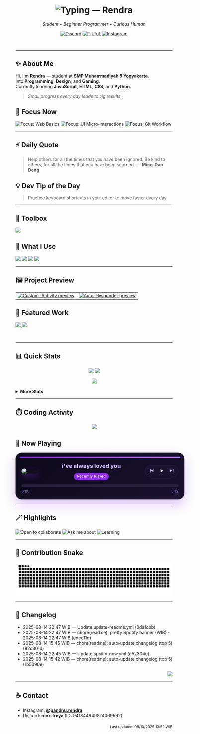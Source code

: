 <!-- 💜 Rendra — Modern, Aesthetic & Useful GitHub Profile (FULL PURPLE, TWEAKED) -->

<!-- Top wave accent (animated, purple) -->
<p align="center">
  <img src="https://capsule-render.vercel.app/api?type=waving&height=120&color=8A2BE2&section=header&reversal=true&animation=twinkling" alt="" />
</p>

<!-- Hero: Typing name -->
<h1 align="center">
  <img
    src="https://readme-typing-svg.herokuapp.com?font=Poppins&weight=700&size=34&pause=900&color=8A2BE2&center=true&vCenter=true&width=860&lines=Hi%2C+I'm+Rendra+%F0%9F%91%8B;I+build+web+things+%26+simple+bots;Code+.+Create+.+Play"
    alt="Typing — Rendra"
  />
</h1>

<p align="center"><em>Student • Beginner Programmer • Curious Human</em></p>

<!-- Quick social (purple style) -->
<p align="center">
  <a href="https://discord.com/users/941844949824069692"><img alt="Discord" src="https://img.shields.io/badge/Discord-8A2BE2?style=for-the-badge&logo=discord&logoColor=white"></a>
  <a href="https://www.tiktok.com/@renx.freya"><img alt="TikTok" src="https://img.shields.io/badge/TikTok-6D28D9?style=for-the-badge&logo=tiktok&logoColor=white"></a>
  <a href="https://instagram.com/pandhu.rendra"><img alt="Instagram" src="https://img.shields.io/badge/Instagram-7C3AED?style=for-the-badge&logo=instagram&logoColor=white"></a>
</p>

<!-- Gradient Divider -->
<p align="center">
  <img src="https://capsule-render.vercel.app/api?type=rect&color=8A2BE2&height=2&section=header" alt="" />
</p>

---

## ✨ About Me
Hi, I'm **Rendra** — student at **SMP Muhammadiyah 5 Yogyakarta**.  
Into **Programming**, **Design**, and **Gaming**.  
Currently learning **JavaScript**, **HTML**, **CSS**, and **Python**.

> *Small progress every day leads to big results.*

## 🎯 Focus Now
<p>
  <img alt="Focus: Web Basics" src="https://img.shields.io/badge/Web%20Basics-8A2BE2?style=flat-square&labelColor=4c2a86">
  <img alt="Focus: UI Micro-interactions" src="https://img.shields.io/badge/UI%20Micro-interactions-7C3AED?style=flat-square&labelColor=4c2a86">
  <img alt="Focus: Git Workflow" src="https://img.shields.io/badge/Git%20Workflow-6D28D9?style=flat-square&labelColor=4c2a86">
</p>

---

## ⚡ Daily Quote
<!--QUOTE_START-->
> Help others for all the times that you have been ignored. Be kind to others, for all the times that you have been scorned. — **Ming-Dao Deng**
<!--QUOTE_END-->

## 💡 Dev Tip of the Day
<!--TIP_START-->
> Practice keyboard shortcuts in your editor to move faster every day.
<!--TIP_END-->

---

## 🧰 Toolbox
<p>
  <img src="https://skillicons.dev/icons?i=javascript,html,css,python,git,vscode" />
</p>

## 🧩 What I Use
<p>
  <img src="https://img.shields.io/badge/Editor-VS%20Code-8A2BE2?style=flat-square&logo=visualstudiocode&logoColor=white">
  <img src="https://img.shields.io/badge/Theme-Midnight%20Purple-7C3AED?style=flat-square">
  <img src="https://img.shields.io/badge/OS-Windows%2FLinux-6D28D9?style=flat-square&logo=windows&logoColor=white">
  <img src="https://img.shields.io/badge/Shell-PowerShell-5B21B6?style=flat-square">
</p>

---

## 🖼️ Project Preview
<table>
  <tr>
    <td><a href="https://github.com/pandhu-rendra/Custom-Activity">
      <img src="https://raw.githubusercontent.com/pandhu-rendra/Custom-Activity/main/preview.png" alt="Custom-Activity preview" width="420"/>
    </a></td>
    <td><a href="https://github.com/pandhu-rendra/Auto-Responder">
      <img src="https://raw.githubusercontent.com/pandhu-rendra/Auto-Responder/main/preview.png" alt="Auto-Responder preview" width="420"/>
    </a></td>
  </tr>
</table>

## 🚀 Featured Work
<a href="https://github.com/pandhu-rendra/Custom-Activity">
  <img src="https://github-readme-stats.vercel.app/api/pin/?username=pandhu-rendra&repo=Custom-Activity&title_color=8A2BE2&icon_color=8A2BE2&text_color=B8A8F9&bg_color=0D0A1A" />
</a>
<a href="https://github.com/pandhu-rendra/Auto-Responder">
  <img src="https://github-readme-stats.vercel.app/api/pin/?username=pandhu-rendra&repo=Auto-Responder&title_color=8A2BE2&icon_color=8A2BE2&text_color=B8A8F9&bg_color=0D0A1A" />
</a>

<!-- Divider -->
<p align="center">
  <img src="https://capsule-render.vercel.app/api?type=rect&color=8A2BE2&height=2&section=header" alt="" />
</p>

---

## 📊 Quick Stats
<p align="center">
  <img src="https://github-readme-stats.vercel.app/api?username=pandhu-rendra&show_icons=true&hide_title=true&count_private=true&title_color=8A2BE2&icon_color=8A2BE2&text_color=B8A8F9&bg_color=0D0A1A" height="160" />
  <img src="https://github-readme-stats.vercel.app/api/top-langs?username=pandhu-rendra&layout=compact&title_color=8A2BE2&text_color=B8A8F9&bg_color=0D0A1A" height="160" />
</p>

<p align="center">
  <img src="https://github-readme-streak-stats.herokuapp.com?user=pandhu-rendra&theme=midnight-purple&ring=8A2BE2&fire=BC7CFF&currStreakLabel=BC7CFF" height="160" />
</p>

<details>
  <summary><b>More Stats</b></summary>
  <br/>
  <p align="center">
    <img src="https://github-readme-activity-graph.vercel.app/graph?username=pandhu-rendra&theme=tokyo-night&area=true&area_color=8A2BE2&line=BC7CFF&point=8A2BE2" alt="activity-graph"/>
  </p>
  <p align="center">
    <img src="https://github-profile-trophy.vercel.app/?username=pandhu-rendra&theme=onestar&no-frame=true&margin-w=10&row=1&title=Commit,Followers,Stars,Repositories,PullRequest,Issues" />
  </p>
</details>

---

## ⏱️ Coding Activity
<p align="center">
  <!-- Opsi A: tanpa API key, pastikan profile WakaTime kamu public -->
  <img src="https://github-readme-stats.vercel.app/api/wakatime?username=rendraexe&title_color=8A2BE2&text_color=B8A8F9&bg_color=0D0A1A" height="280"/>
</p>

## 🎵 Now Playing
<!--SPOTIFY_START-->
<div align="center">
  <div style="display:inline-block; width:100%; max-width:760px; background:linear-gradient(135deg,#0d0a1a,#1a1030); border:1px solid #2a1f47; border-radius:20px; padding:18px; box-shadow:0 16px 36px rgba(138,43,226,.28);">
    <div style="height:4px; background:linear-gradient(90deg,#8A2BE2,#BC7CFF); border-radius:999px; margin:-6px -6px 14px -6px;"></div>
    <div style="display:flex; align-items:center; gap:18px;">
      <a href="https://open.spotify.com/track/15LSJbO8lAck7j25HBA581"><img src="https://i.scdn.co/image/ab67616d00001e02687cac266673242dbb6ec682" alt="cover" height="96" style="border-radius:14px; box-shadow:0 8px 20px rgba(138,43,226,.35)"/></a>
      <div style="flex:1; line-height:1.35;">
        <div style="font-weight:800; font-size:18px;"><a href="https://open.spotify.com/track/15LSJbO8lAck7j25HBA581" style="color:#cdb8ff; text-decoration:none;">i've always loved you</a></div>
        <div style="color:#b9a5ff; opacity:.9; margin-top:2px;"></div>
        <span style="display:inline-block; margin-top:8px; padding:3px 10px; border-radius:9999px; background:#8A2BE2; color:#fff; font-size:12px; letter-spacing:.2px;">Recently Played</span>
      </div>
      <div style="display:flex; align-items:center; gap:14px; background:#1b1230; border:1px solid #2a1f47; padding:8px 12px; border-radius:9999px;">
        <span><svg width="18" height="18" viewBox="0 0 24 24" fill="#d8caff"><path d="M6 5h2v14H6zM20 6v12L9 12l11-6z"/></svg></span><span><svg width="18" height="18" viewBox="0 0 24 24" fill="#ffffff"><path d="M8 5v14l11-7z"/></svg></span><span><svg width="18" height="18" viewBox="0 0 24 24" fill="#d8caff"><path d="M18 5h2v14h-2zM4 6l11 6L4 18z"/></svg></span>
      </div>
    </div>
    <div style="margin-top:14px; width:100%; height:8px; background:#2a2140; border-radius:999px; overflow:hidden;">
      <div style="height:8px; width:0%; background:linear-gradient(90deg,#8A2BE2,#BC7CFF);"></div>
    </div>
    <div style="display:flex; justify-content:space-between; margin-top:6px; font-size:12px; color:#b9a5ff; opacity:.82;">
      <span>0:00</span><span>5:12</span>
    </div>
  </div>
</div>
<!--SPOTIFY_END-->

---

## 🪄 Highlights
<p>
  <img alt="Open to collaborate" src="https://img.shields.io/badge/Open%20to%20collaborate-8A2BE2?style=flat-square">
  <img alt="Ask me about" src="https://img.shields.io/badge/Ask%20me%20about-JS%2C%20HTML%2C%20CSS%2C%20Python-7C3AED?style=flat-square">
  <img alt="Learning" src="https://img.shields.io/badge/Learning-UI%20Animations%20%26%20Git-6D28D9?style=flat-square">
</p>

---

## 🐍 Contribution Snake
<p align="center">
  <picture>
    <source media="(prefers-color-scheme: dark)" srcset="https://raw.githubusercontent.com/pandhu-rendra/pandhu-rendra/output/github-snake-dark.svg?palette=github-dark&color_snake=%238A2BE2&color_dots=%23efe0ff,%23d2baff,%23bb99ff,%239d7ef0,%23815DE8"/>
    <source media="(prefers-color-scheme: light)" srcset="https://raw.githubusercontent.com/pandhu-rendra/pandhu-rendra/output/github-snake.svg?color_snake=%238A2BE2&color_dots=%23efe0ff,%23d2baff,%23bb99ff,%239d7ef0,%23815DE8"/>
    <img alt="github contribution snake" src="https://raw.githubusercontent.com/pandhu-rendra/pandhu-rendra/output/github-snake.svg?color_snake=%238A2BE2&color_dots=%23efe0ff,%23d2baff,%23bb99ff,%239d7ef0,%23815DE8"/>
  </picture>
</p>

---

## 📜 Changelog
<!--CHANGELOG_START-->
- 2025-08-14 22:47 WIB — Update update-readme.yml (0da1cbb)
- 2025-08-14 22:47 WIB — chore(readme): pretty Spotify banner (WIB) - 2025-08-14 22:47 WIB (edcc11d)
- 2025-08-14 15:45 WIB — chore(readme): auto-update changelog (top 5) (82c301d)
- 2025-08-14 22:45 WIB — Update spotify-now.yml (d52304e)
- 2025-08-14 15:42 WIB — chore(readme): auto-update changelog (top 5) (1b5390e)
<!--CHANGELOG_END-->
<p align="right">
  <a href="https://github.com/pandhu-rendra/pandhu-rendra/commits/main">
    <img src="https://img.shields.io/badge/See%20all%20changes-%F0%9F%93%9D-8A2BE2?style=flat-square">
  </a>
</p>

---

## ☕ Contact
- Instagram: **[@pandhu.rendra](https://instagram.com/pandhu.rendra)**
- Discord: **renx.freya** (ID: 941844949824069692)

<!-- Last-updated (auto from workflow) -->
<p align="right">
  <sub><span id="last-updated"><!--LAST_UPDATE-->Last updated: 09/10/2025 13:52 WIB<!--/LAST_UPDATE--></span></sub>
</p>

<!-- Bottom wave accent (animated, purple) -->
<p align="center">
  <img src="https://capsule-render.vercel.app/api?type=waving&height=100&color=8A2BE2&section=footer&reversal=true&animation=twinkling" alt="" />
</p>
